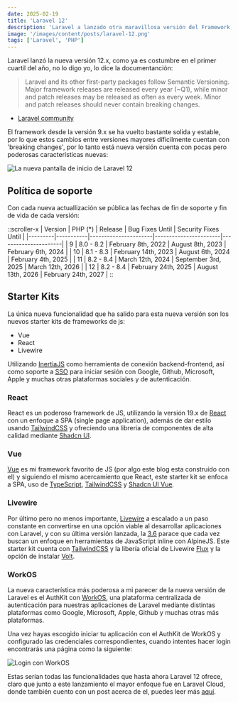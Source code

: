 ```yaml
---
date: 2025-02-19
title: 'Laravel 12'
description: 'Laravel a lanzado otra maravillosa versión del Framework, muy  fácil de actualizar'
image: '/images/content/posts/laravel-12.png'
tags: ['Laravel', 'PHP']
---
```


Laravel lanzó la nueva versión 12.x, como ya es costumbre en el primer cuartil del año, no lo digo yo, lo dice la documentanción:

> Laravel and its other first-party packages follow Semantic Versioning. Major framework releases are released every year (~Q1), while minor and patch releases may be released as often as every week. Minor and patch releases should never contain breaking changes.

- [Laravel community](https://laravel.com/docs/12.x/releases#versioning-scheme)


El framework desde la versión 9.x se ha vuelto bastante solida y estable, por lo que estos cambios entre versiones mayores díficilmente cuentan con 'breaking changes', por lo tanto está nueva versión cuenta con pocas pero poderosas características nuevas:


![La nueva pantalla de inicio de Laravel 12](/images/content/posts/laravel-12/1.png)

## Política de soporte

Con cada nueva actuallización se pública las fechas de fin de soporte y fin de vida de cada versión:

::scroller-x
| Version | PHP (*)	  | Release              | Bug Fixes Until       | Security Fixes Until |
|---------|-----------|----------------------|-----------------------|----------------------|
| 9       | 8.0 - 8.2 | February 8th, 2022   | August 8th, 2023      | February 6th, 2024   |
| 10      | 8.1 - 8.3 | February 14th, 2023  | August 6th, 2024      | February 4th, 2025   |
| 11      | 8.2 - 8.4 | March 12th, 2024     | September 3rd, 2025   | March 12th, 2026     |
| 12      | 8.2 - 8.4 | February 24th, 2025  | August 13th, 2026     | February 24th, 2027  |
::

## Starter Kits

La única nueva funcionalidad que ha salido para esta nueva versión son los nuevos starter kits de frameworks de js:
- Vue
- React
- Livewire

Utilizando [InertiaJS](https://inertiajs.com/) como herramienta de conexión backend-frontend, así como soporte a [SSO](https://auth0.com/docs/authenticate/single-sign-on) para iniciar sesión con Google, Github, Microsoft, Apple y muchas otras plataformas sociales y de autenticación.

### React

React es un poderoso framework de JS, utilizando la versión 19.x de [React](https://es.react.dev) con un enfoque a SPA (single page application), además de dar estilo usando [TailwindCSS](https://tailwindcss.com) y ofreciendo una libreria de componentes de alta calidad mediante 
[Shadcn UI](https://ui.shadcn.com). 

### Vue

[Vue](https://vuejs.org) es mi framework favorito de JS (por algo este blog esta construído con el) y siguiendo el mismo acercamiento que React, este starter kit se enfoca a SPA, uso de [TypeScript](https://www.typescriptlang.org), [TailwindCSS](https://tailwindcss.com)
y [Shadcn UI Vue](https://www.shadcn-vue.com/).

### Livewire

Por último pero no menos importante, [Livewire](https://livewire.laravel.com) a escalado a un paso constante en convertirse en una opción viable al desarrollar aplicaciones con
Laravel, y con su última versión lanzada, la [3.6](https://github.com/livewire/livewire/releases/tag/v3.6.0) parace que cada vez buscan un enfoque en herramientas de JavaScript inline con AlpineJS.
Este starter kit cuenta con [TailwindCSS](https://tailwindcss.com) y la libería oficial de Livewire [Flux](https://fluxui.dev/) y la opción de instalar [Volt](https://livewire.laravel.com/docs/volt).


### WorkOS

La nueva característica más poderosa a mi parecer de la nueva versión de Laravel es el AuthKit con [WorkOS](https://workos.com/), una plataforma centralizada de autenticación para nuestras aplicaciones de Laravel mediante distintas plataformas como Google, Microsoft, Apple, Github y muchas otras más plataformas.

Una vez hayas escogido iniciar tu aplicación con el AuthKit de WorkOS y configurado las credenciales correspondientes, cuando intentes hacer login encontrarás una página como la siguiente:

![Login con WorkOS](/images/content/posts/laravel-12/2.png)

Estas serían todas las funcionalidades que hasta ahora Laravel 12 ofrece, claro que junto a este lanzamiento el mayor enfoque fue en Laravel Cloud, donde también cuento con un post acerca de el, puedes leer más [aquí](laravel-cloud).